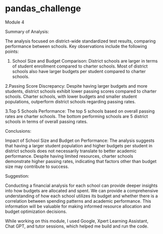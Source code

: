 # pandas_challenge
Module 4

Summary of Analysis:

The analysis focused on district-wide standardized test results, comparing performance between schools. Key observations include the following points:

  1. School Size and Budget Comparison:
District schools are larger in terms of student enrollment compared to charter schools.
Most of district schools also have larger budgets per student compared to charter schools.

  2.Passing Score Discrepancy:
Despite having larger budgets and more students, district schools exhibit lower passing scores compared to charter schools.
Charter schools, with lower budgets and smaller student populations, outperform district schools regarding passing rates.

  3.Top 5 Schools Performance:
The top 5 schools based on overall passing rates are charter schools.
The bottom performing schools are 5 district schools in terms of overall passing rates.

Conclusions:

Impact of School Size and Budget on Performance:
The analysis suggests that having a larger student population and higher budgets per student in district schools does not necessarily translate to better academic performance.
Despite having limited resources, charter schools demonstrate higher passing rates, indicating that factors other than budget size may contribute to success.

Suggestion:

Conducting a financial analysis for each school can provide deeper insights into how budgets are allocated and spent. 
We can provide a comprehensive understanding of how each school utilizes its budget and whether there is a correlation between spending patterns and academic performance. This information will be valuable for making informed resource allocation and budget optimization decisions.


While working on this module, I used Google, Xpert Learning Assistant, Chat GPT, and tutor sessions, which helped me build and run the code.
